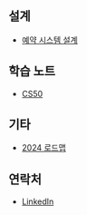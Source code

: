 ## 설계
- [예약 시스템 설계](./reservation.md)


## 학습 노트
- [CS50](./2024_havard_cs50.md)

## 기타
- [2024 로드맵](./2024_roadmap.md)

## 연락처
- [LinkedIn](https://www.linkedin.com/in/kyungtae-kim-778ab4228)